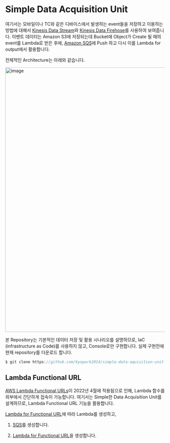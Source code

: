 # Simple Data Acquisition Unit

여기서는 모바일이나 TC와 같은 디바이스에서 발생하는 event들을 저장하고 이용하는 방법에 대해서 [Kinesis Data Stream](https://github.com/kyopark2014/technical-summary/blob/main/kinesis-data-stream.md)와 [Kinesis Data Firehose](https://github.com/kyopark2014/technical-summary/blob/main/kinesis-data-firehose.md)를 사용하여 보여줍니다. 이벤트 데이터는 Amazon S3에 저장되는데 Bucket에 Object가 Create 될 때의 event를 Lambda로 받은 후에, [Amazon SQS](https://github.com/kyopark2014/technical-summary/blob/main/sqs.md)에 Push 하고 다시 이를 Lambda for output에서 활용합니다.

전체적인 Architecture는 아래와 같습니다.

<img width="837" alt="image" src="https://user-images.githubusercontent.com/52392004/165537356-3e29a707-f24e-4859-8f3b-acd6b7e7e603.png">


본 Repository는 기본적인 데이터 저장 및 활용 시나리오를 설명하므로, IaC (infrastructure as Code)를 사용하지 않고, Console로만 구현합니다. 실제 구현전에 현재 repository를 다운로드 합니다. 

```c
$ git clone https://github.com/kyopark2014/simple-data-aquisition-unit
```

## Lambda Functional URL

[AWS Lambda Functional URLs](https://aws.amazon.com/ko/about-aws/whats-new/2022/04/aws-lambda-function-urls-built-in-https-endpoints/)이 2022년 4월에 적용됨으로 인해, Lambda 함수를 외부에서 간단하게 접속이 가능합니다. 여기서는 Simple한 Data Acquisition Unit를 설계하므로, Lambda Functional URL 기능을 활용합니다. 

[Lambda for Functional URL](https://github.com/kyopark2014/simple-data-aquisition-unit/blob/main/lambda-for-furnctional-url.md)에 따라 Lambda를 생성하고, 


1) [SQS](https://github.com/kyopark2014/simple-data-aquisition-unit/blob/main/sqs.md)를 생성합니다. 
  
2) [Lambda for Functional URL](https://github.com/kyopark2014/simple-data-aquisition-unit/blob/main/lambda-functional-url-sqs.md)을 생성합니다.

